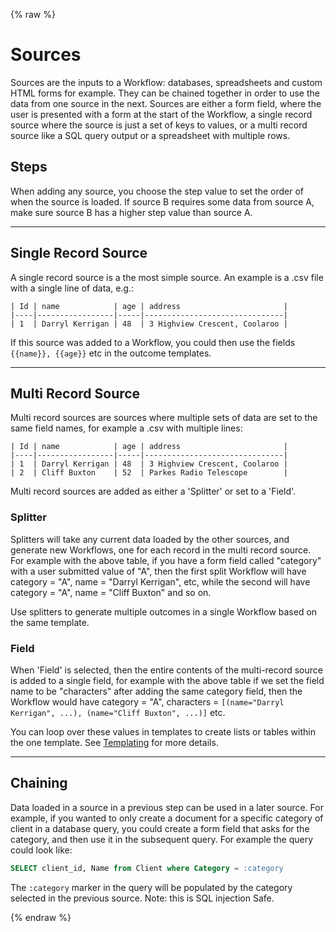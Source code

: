 {% raw %}
# Sources

Sources are the inputs to a Workflow: databases, spreadsheets and custom HTML forms for example. They can be chained together in order to use the data from one source in the next. Sources are either a form field, where the user is presented with a form at the start of the Workflow, a single record source where the source is just a set of keys to values, or a multi record source like a SQL query output or a spreadsheet with multiple rows.

## Steps

When adding any source, you choose the step value to set the order of when the source is loaded. If source B requires some data from source A, make sure source B has a higher step value than source A.

---

## Single Record Source

A single record source is a the most simple source. An example is a .csv file with a single line of data, e.g.:

```
| Id | name            | age | address                       |
|----|-----------------|-----|-------------------------------|
| 1  | Darryl Kerrigan | 48  | 3 Highview Crescent, Coolaroo |
```

If this source was added to a Workflow, you could then use the fields `{{name}}, {{age}}` etc in the outcome templates.

---

## Multi Record Source

Multi record sources are sources where multiple sets of data are set to the same field names, for example a .csv with multiple lines:

```
| Id | name            | age | address                       |
|----|-----------------|-----|-------------------------------|
| 1  | Darryl Kerrigan | 48  | 3 Highview Crescent, Coolaroo |
| 2  | Cliff Buxton    | 52  | Parkes Radio Telescope        |
```

Multi record sources are added as either a 'Splitter' or set to a 'Field'.

### Splitter

Splitters will take any current data loaded by the other sources, and generate new Workflows, one for each record in the multi record source. For example with the above table, if you have a form field called "category" with a user submitted value of "A", then the first split Workflow will have category = "A", name = "Darryl Kerrigan", etc, while the second will have category = "A", name = "Cliff Buxton" and so on.

Use splitters to generate multiple outcomes in a single Workflow based on the same template.

### Field

When 'Field' is selected, then the entire contents of the multi-record source is added to a single field, for example with the above table if we set the field name to be "characters" after adding the same category field, then the Workflow would have category = "A", characters = `[(name="Darryl Kerrigan", ...), (name="Cliff Buxton", ...)]` etc.

You can loop over these values in templates to create lists or tables within the one template. See [Templating](/templating.md) for more details.

---

## Chaining

Data loaded in a source in a previous step can be used in a later source. For example, if you wanted to only create a document for a specific category of client in a database query, you could create a form field that asks for the category, and then use it in the subsequent query. For example the query could look like:

```sql
SELECT client_id, Name from Client where Category = :category
```
The `:category` marker in the query will be populated by the category selected in the previous source. Note: this is SQL injection Safe.

{% endraw %}
